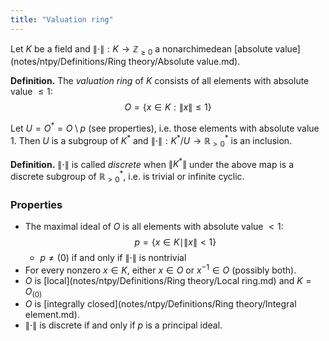 ```yaml
---
title: "Valuation ring"
---
```


Let $K$ be a field and $\|\cdot\|:K\to\mathbb{Z}_{\geq 0}$ a nonarchimedean [absolute value](notes/ntpy/Definitions/Ring theory/Absolute value.md).

**Definition.** The _valuation ring_ of $K$ consists of all elements with absolute value $\leq 1$:
$$
O=\{x\in K:\|x\|\leq 1\}
$$

Let $U=O^\ast=O\setminus p$ (see properties), i.e. those elements with absolute value 1. Then $U$ is a subgroup of $K^\ast$ and $\|\cdot\|:K^\ast/U\to\mathbb{R}^\ast_{>0}$ is an inclusion.

**Definition.**  $\|\cdot\|$ is called _discrete_ when $\|K^\ast\|$ under the above map is a discrete subgroup of $\mathbb{R}^\ast_{>0}$, i.e. is trivial or infinite cyclic.

### Properties
- The maximal ideal of $O$ is all elements with absolute value $<1$: $$p=\{x\in K\mid\|x\|<1\}$$
	- $p\neq (0)$ if and only if $\|\cdot\|$ is nontrivial
- For every nonzero $x\in K$, either $x\in O$ or $x^{-1}\in O$ (possibly both).
- $O$ is [local](notes/ntpy/Definitions/Ring theory/Local ring.md) and $K=O_{(0)}$
- $O$ is [integrally closed](notes/ntpy/Definitions/Ring theory/Integral element.md).
- $\|\cdot\|$ is discrete if and only if $p$ is a principal ideal.